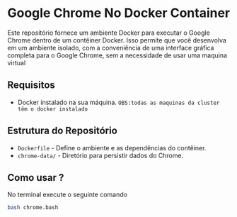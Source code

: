 # Google Chrome No Docker Container

Este repositório fornece um ambiente Docker para executar o Google Chrome dentro de um contêiner Docker. Isso permite que você desenvolva em um ambiente isolado, com a conveniência de uma interface gráfica completa para o Google Chrome, sem a necessidade 
de usar uma maquina virtual

## Requisitos
- Docker instalado na sua máquina.  `OBS:todas as maquinas da cluster têm o docker instalado`
## Estrutura do Repositório

- `Dockerfile` - Define o ambiente e as dependências do contêiner. 
- `chrome-data/` - Diretório para persistir dados do Chrome.

## Como usar ?

No terminal execute o seguinte comando
```bash
bash chrome.bash
```
